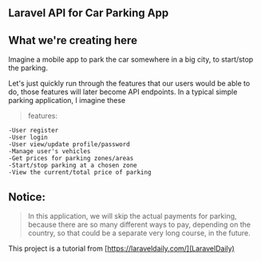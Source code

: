 ## Laravel API for Car Parking App

## What we're creating here

Imagine a mobile app to park the car somewhere in a big city, to start/stop the parking.

Let's just quickly run through the features that our users would be able to do, those features will later become API endpoints. In a typical simple parking application, I imagine these

> features:

    -User register
    -User login
    -User view/update profile/password
    -Manage user's vehicles
    -Get prices for parking zones/areas
    -Start/stop parking at a chosen zone
    -View the current/total price of parking

## Notice:

> In this application, we will skip the actual payments for parking, because there are so many different ways to pay, depending on the country, so that could be a separate very long course, in the future.

This project is a tutorial from [https://laraveldaily.com/](LaravelDaily)

